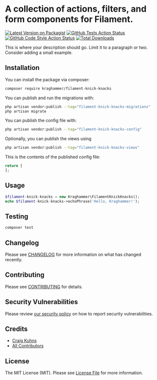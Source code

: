 # A collection of actions, filters, and form components for Filament.

[![Latest Version on Packagist](https://img.shields.io/packagist/v/kraghammer/filament-knick-knacks.svg?style=flat-square)](https://packagist.org/packages/kraghammer/filament-knick-knacks)
[![GitHub Tests Action Status](https://img.shields.io/github/workflow/status/kraghammer/filament-knick-knacks/run-tests?label=tests)](https://github.com/kraghammer/filament-knick-knacks/actions?query=workflow%3Arun-tests+branch%3Amain)
[![GitHub Code Style Action Status](https://img.shields.io/github/workflow/status/kraghammer/filament-knick-knacks/Check%20&%20fix%20styling?label=code%20style)](https://github.com/kraghammer/filament-knick-knacks/actions?query=workflow%3A"Check+%26+fix+styling"+branch%3Amain)
[![Total Downloads](https://img.shields.io/packagist/dt/kraghammer/filament-knick-knacks.svg?style=flat-square)](https://packagist.org/packages/kraghammer/filament-knick-knacks)



This is where your description should go. Limit it to a paragraph or two. Consider adding a small example.

## Installation

You can install the package via composer:

```bash
composer require kraghammer/filament-knick-knacks
```

You can publish and run the migrations with:

```bash
php artisan vendor:publish --tag="filament-knick-knacks-migrations"
php artisan migrate
```

You can publish the config file with:

```bash
php artisan vendor:publish --tag="filament-knick-knacks-config"
```

Optionally, you can publish the views using

```bash
php artisan vendor:publish --tag="filament-knick-knacks-views"
```

This is the contents of the published config file:

```php
return [
];
```

## Usage

```php
$filament-knick-knacks = new Kraghammer\FilamentKnickKnacks();
echo $filament-knick-knacks->echoPhrase('Hello, Kraghammer!');
```

## Testing

```bash
composer test
```

## Changelog

Please see [CHANGELOG](CHANGELOG.md) for more information on what has changed recently.

## Contributing

Please see [CONTRIBUTING](.github/CONTRIBUTING.md) for details.

## Security Vulnerabilities

Please review [our security policy](../../security/policy) on how to report security vulnerabilities.

## Credits

- [Craig Kuhns](https://github.com/craigkuhns)
- [All Contributors](../../contributors)

## License

The MIT License (MIT). Please see [License File](LICENSE.md) for more information.
